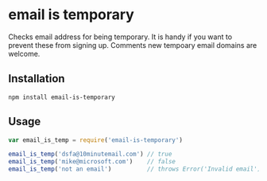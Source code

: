 # email is temporary
Checks email address for being temporary.
It is handy if you want to prevent these from signing up.
Comments new tempoary email domains are welcome.

## Installation
`npm install email-is-temporary`

## Usage
```javascript
var email_is_temp = require('email-is-temporary')

email_is_temp('dsfa@10minutemail.com') // true
email_is_temp('mike@microsoft.com')    // false
email_is_temp('not an email')          // throws Error('Invalid email')
```
